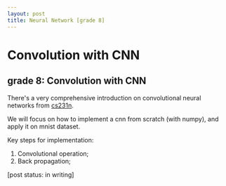 ```yaml
---
layout: post
title: Neural Network [grade 8]
---
```


# Convolution with CNN

## grade 8: Convolution with CNN

There's a very comprehensive introduction on convolutional neural networks from [cs231n](http://cs231n.github.io/convolutional-networks/).

We will focus on how to implement a cnn from scratch (with numpy), and apply it on mnist dataset.

Key steps for implementation:

1. Convolutional operation;
2. Back propagation;

[post status: in writing]